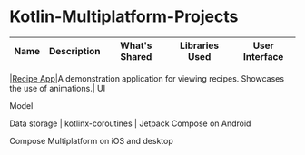 # Kotlin-Multiplatform-Projects

| Name | Description | What's Shared  | Libraries Used  | User Interface
| --- | --- |  ---  |  ---  |  ---  |

|[Recipe App](https://github.com/SEAbdulbasit/recipe-app)|A demonstration application for viewing recipes. Showcases the use of animations.| 
UI

Model

Data storage | kotlinx-coroutines | Jetpack Compose on Android

Compose Multiplatform on iOS and desktop
